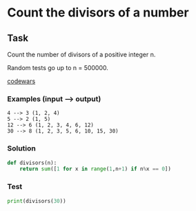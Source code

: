 # Count the divisors of a number
## Task

Count the number of divisors of a positive integer n.

Random tests go up to n = 500000.

[codewars](https://www.codewars.com/kata/542c0f198e077084c0000c2e)

### Examples (input --> output)
```
4 --> 3 (1, 2, 4)
5 --> 2 (1, 5)
12 --> 6 (1, 2, 3, 4, 6, 12)
30 --> 8 (1, 2, 3, 5, 6, 10, 15, 30)
```

### Solution 
```python
def divisors(n):
    return sum([1 for x in range(1,n+1) if n%x == 0])
```

### Test
```python
print(divisors(30))
```

